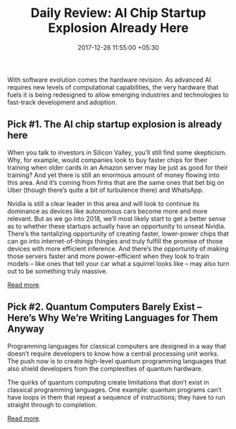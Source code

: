 ﻿---
title: 'Daily Review: AI Chip Startup Explosion Already Here'
date: 2017-12-26 11:55:00 +05:30
tags:
- artificial intelligence
- AI
- quantum computing
- quantum computer
Image: "/uploads/iStock-870655548.jpg"
category:
- Enabling Technologies
- AI
Companies:
- Nvidia
- IBM
Markets:
- US
- North America
Person: Elena Mesropyan
---

With software evolution comes the hardware revision. As advanced AI requires new levels of computational capabilities, the very hardware that fuels it is being redesigned to allow emerging industries and technologies to fast-track development and adoption.

## Pick #1. The AI chip startup explosion is already here

When you talk to investors in Silicon Valley, you’ll still find some skepticism. Why, for example, would companies look to buy faster chips for their training when older cards in an Amazon server may be just as good for their training? And yet there is still an enormous amount of money flowing into this area. And it’s coming from firms that are the same ones that bet big on Uber (though there’s quite a bit of turbulence there) and WhatsApp.

Nvidia is still a clear leader in this area and will look to continue its dominance as devices like autonomous cars become more and more relevant. But as we go into 2018, we’ll most likely start to get a better sense as to whether these startups actually have an opportunity to unseat Nvidia. There’s the tantalizing opportunity of creating faster, lower-power chips that can go into internet-of-things thingies and truly fulfill the promise of those devices with more efficient inference. And there’s the opportunity of making those servers faster and more power-efficient when they look to train models – like ones that tell your car what a squirrel looks like – may also turn out to be something truly massive.

[Read more](https://techcrunch.com/2017/12/24/the-ai-chip-startup-explosion-is-already-here/).

## Pick #2. Quantum Computers Barely Exist – Here’s Why We’re Writing Languages for Them Anyway

Programming languages for classical computers are designed in a way that doesn’t require developers to know how a central processing unit works. The push now is to create high-level quantum programming languages that also shield developers from the complexities of quantum hardware.

The quirks of quantum computing create limitations that don’t exist in classical programming languages. One example: quantum programs can’t have loops in them that repeat a sequence of instructions; they have to run straight through to completion.

[Read more](https://www.technologyreview.com/s/609774/quantum-computers-barely-exist-heres-why-were-writing-languages-for-them-anyway/).